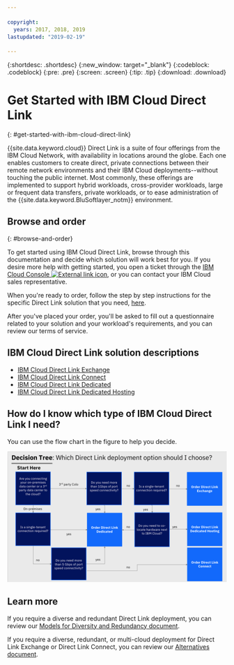 ```yaml
---

copyright:
  years: 2017, 2018, 2019
lastupdated: "2019-02-19"

---
```


{:shortdesc: .shortdesc}
{:new_window: target="_blank"}
{:codeblock: .codeblock}
{:pre: .pre}
{:screen: .screen}
{:tip: .tip}
{:download: .download}

# Get Started with IBM Cloud Direct Link
{: #get-started-with-ibm-cloud-direct-link}

{{site.data.keyword.cloud}} Direct Link is a suite of four offerings from the IBM Cloud Network, with availability in locations around the globe. Each one enables customers to create direct, private connections between their remote network environments and their IBM Cloud deployments--without touching the public internet. Most commonly, these offerings are implemented to support hybrid workloads, cross-provider workloads, large or frequent data transfers, private workloads, or to ease administration of the {{site.data.keyword.BluSoftlayer_notm}} environment.

## Browse and order
{: #browse-and-order}

To get started using IBM Cloud Direct Link, browse through this documentation and decide which solution will work best for you. If you desire more help with getting started, you open a ticket through the [IBM Cloud Console ![External link icon](../../icons/launch-glyph.svg "External link icon")]( https://control.bluemix.net/support/unifiedConsole/tickets/add), or you can contact your IBM Cloud sales representative.

When you're ready to order, follow the step by step instructions for the specific Direct Link solution that you need, [here](/docs/infrastructure/direct-link?topic=direct-link-order-ibm-cloud-direct-link).

After you've placed your order, you'll be asked to fill out a questionnaire related to your solution and your workload's requirements, and you can review our terms of service.

## IBM Cloud Direct Link solution descriptions

 * [IBM Cloud Direct Link Exchange](/docs/infrastructure/direct-link?topic=direct-link-the-ibm-cloud-direct-link-exchange-solution)
 * [IBM Cloud Direct Link Connect](/docs/infrastructure/direct-link?topic=direct-link-the-ibm-cloud-direct-link-connect-solution)
 * [IBM Cloud Direct Link Dedicated](/docs/infrastructure/direct-link?topic=direct-link-the-ibm-cloud-direct-link-dedicated-solution)
 * [IBM Cloud Direct Link Dedicated Hosting](/docs/infrastructure/direct-link?topic=direct-link-the-ibm-cloud-direct-link-dedicated-hosting-solution)


## How do I know which type of IBM Cloud Direct Link I need?

You can use the flow chart in the figure to help you decide.

![direct-link-decision-tree](/images/direct-link-decision-tree.png)

## Learn more

If you require a diverse and redundant Direct Link deployment, you can review our [Models for Diversity and Redundancy document](/docs/infrastructure/direct-link?topic=direct-link-models-for-diversity-and-redundancy-in-direct-link).

If you require a diverse, redundant, or multi-cloud deployment for Direct Link Exchange or Direct Link Connect, you can review our [Alternatives document](/docs/infrastructure/direct-link?topic=direct-link-alternatives-for-your-ibm-cloud-direct-link-deployment).
